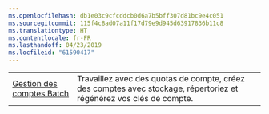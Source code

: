 ```yaml
---
ms.openlocfilehash: db1e03c9cfcddcb0d6a7b5bff307d81bc9e4c051
ms.sourcegitcommit: 115f4c8ad07a11f17d79e9d945d63917836b11c8
ms.translationtype: HT
ms.contentlocale: fr-FR
ms.lasthandoff: 04/23/2019
ms.locfileid: "61590417"
---
```

|  |  |
|---------|---------|
| [Gestion des comptes Batch][1] | Travaillez avec des quotas de compte, créez des comptes avec stockage, répertoriez et régénérez vos clés de compte. |

[1]: https://azure.microsoft.com/resources/samples/batch-java-manage-batch-accounts/